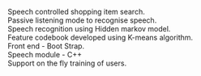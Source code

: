 Speech controlled shopping item search.<br>
Passive listening mode to recognise speech.<br>
Speech recognition using Hidden markov model.<br>
Feature codebook developed using  K-means algorithm.<br>
Front end - Boot Strap.<br>
Speech module - C++<br>
Support on the fly training of users.
